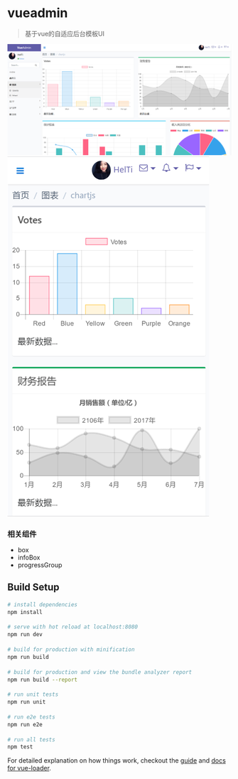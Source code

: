 # vueadmin

> 基于vue的自适应后台模板UI

![](desimg/index.png)
![](desimg/index_mobile.png)

### 相关组件
* box
* infoBox
* progressGroup
## Build Setup

``` bash
# install dependencies
npm install

# serve with hot reload at localhost:8080
npm run dev

# build for production with minification
npm run build

# build for production and view the bundle analyzer report
npm run build --report

# run unit tests
npm run unit

# run e2e tests
npm run e2e

# run all tests
npm test
```

For detailed explanation on how things work, checkout the [guide](http://vuejs-templates.github.io/webpack/) and [docs for vue-loader](http://vuejs.github.io/vue-loader).
